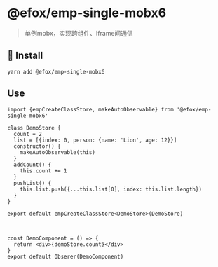 # @efox/emp-single-mobx6

> 单例mobx，实现跨组件、Iframe间通信


## 🔗 Install
`yarn add @efox/emp-single-mobx6`

## Use

```
import {empCreateClassStore, makeAutoObservable} from '@efox/emp-single-mobx6'

class DemoStore {
  count = 2
  list = [{index: 0, person: {name: 'Lion', age: 12}}]
  constructor() {
    makeAutoObservable(this)
  }
  addCount() {
    this.count += 1
  }
  pushList() {
    this.list.push({...this.list[0], index: this.list.length})
  }
}

export default empCreateClassStore<DemoStore>(DemoStore)



const DemoComponent = () => {
  return <div>{demoStore.count}</div>
}
export default Obserer(DemoComponent)
```